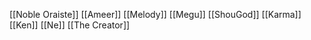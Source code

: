 [[Noble Oraiste]]
[[Ameer]]
[[Melody]]
[[Megu]]
[[ShouGod]]
[[Karma]]
[[Ken]]
[[Ne]]
[[The Creator]]